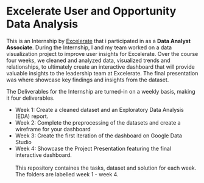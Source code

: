 # Excelerate User and Opportunity Data Analysis

This is an Internship by <a href="https://4excelerate.org/">Excelerate</a> that i participated in as a <b>Data Analyst Associate</b>. During the Internship, I and my team worked on a data visualization project to improve user insights for Excelerate. Over the course four weeks, we cleaned and analyzed data, visualized trends and relationships, to ultimately create an interactive dashboard that will provide valuable insights to the leadership team at Excelerate. The final presentation was where showcase key findings and insights from the dataset.

The Deliverables for the Internship are turned-in on a weekly basis, making it four deliverables. 
<ul>
<li>Week 1: Create a cleaned dataset and an Exploratory Data Analysis (EDA) report. </li>

<li>Week 2: Complete the preprocessing of the datasets and create a wireframe for your dashboard </li>

<li>Week 3: Create the first iteration of the dashboard on Google Data Studio</li>

<li>Week 4: Showcase the Project Presentation featuring the final interactive dashboard.</li>

<br>
This repository containes the tasks, dataset and solution for each week. The folders are labelled week 1 - week 4.
